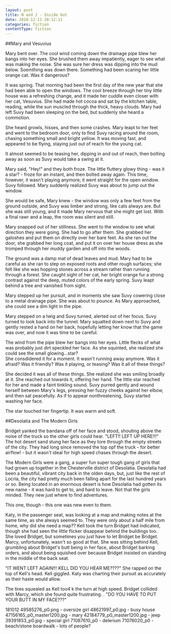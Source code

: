 ```yaml
---
layout: post
title: N and J - Inside Out
date: 2018-12-11 20:12:11
categories: fiction
contentType: fiction
---
```


##Mary and Vesuvius

Mary bent over.  The cool wind coming down the drainage pipe blew her bangs into her eyes.  She brushed them away impatiently, eager to see what was making the noise.   She was sure her dress was dipping into the mud below.  Soemthing was down there.  Something had been scaring her little orange cat.  Was it dangerous?  

It was spring.  That morning had been the first day of the new year that she had been able to open the windows.  The cool breeze through her tiny little house was a refreshing change, and it made her cuddle even closer with her cat, Vesuvius.  She had made hot cocoa and sat by the kitchen table, reading, while the sun muscled through the thick, heavy clouds.  Mary had left Suvy had been sleeping on the bed, but suddenly she heard a commotion.  

She heard growls, hisses, and then some crashes.  Mary leapt to her feet and went to the bedroom door, only to find Suvy racing around the room, chasing something small and bright yellow.  It was moving fast, and appeared to be flying, staying just out of reach for the young cat.  

It almost seemed to be teasing her, dipping in and out of reach, then bolting away as soon as Suvy would take a swing at it.

Mary said, "Hey!" and they both froze.  The little fluttery glowy thing - was it a star? - froze for an instant, and then bolted away again.  This time, however, it wasn't playing anymore; it went straight for the open window.  Suvy followed.  Mary suddenly realized Suvy was about to jump out the window.

She would be safe, Mary knew - the window was only a few feet from the ground outside, and Suvy was limber and strong, like cats always are.  But she was still young, and it made Mary nervous that she might get lost.  With a final rawr and a leap, the room was silent and still.  

Mary snapped out of her stillness.  She went to the window to see what direction they were going.  She had to go after them.  She grabbed her galoshes and put them on directly over her bare feet.  As she ran out the door, she grabbed her long coat, and put it on over her house dress as she tromped through her muddy garden and off into the woods.  

The ground was a damp mat of dead leaves and mud.  Mary had to be careful as she ran to step on exposed roots and other rough surfaces; she felt like she was hopping stones across a stream rather than running through a forest.  She caught sight of her cat, her bright orange fur a strong contrast against the deep, muted colors of the early spring.  Suvy leapt behind a tree and vanished from sight.  

Mary stepped up her pursuit, and in moments she saw Suvy cowering close to a metal drainage pipe.  She was about to pounce.  As Mary approached, she could see a dim light in the pipe.  

Mary stepped on a twig and Suvy turned, alerted out of her focus.  Suvy turned to look back into the tunnel.  Mary squatted down next to Suvy and gently rested a hand on her back, hopefully letting her know that the game was over, and now it was time to be careful.  

The wind from the pipe blew her bangs into her eyes.  Little flecks of what was probably just dirt speckled her face.  As she squinted, she realized she could see the small glowing...star?  
She consdidered it for a moment.  It wasn't running away anymore.  Was it afraid?  Was it friendly?  Was it playing, or teasing?  Was it all of these things?

She decided it was all of these things.  She realized she was smiling broadly at it.  She reached out towards it, offering her hand.  The little star reached for her and made a faint tinkling sound.  Suvy purred gently and wound herself between Mary's legs, pressing her fuzzy cheeks against her elbow, and then sat peacefully.  As if to appear nonthreatening, Suvy started washing her face.  

The star touched her fingertip.  It was warm and soft.  

##Desolatia and The Modern Girls

Bridget yanked the bandana off of her face and stood, shouting above the noise of the truck so the other girls could hear.  "LEFT!!  LEFT UP HERE!!!"  The hot desert sand stung her face as they tore through the empty streets of the city.  They had long since removed the top opf the truck - for better airflow! - but it wasn't ideal for high speed chases through the desert.

The Modern Girls were a gang, a super fun super tough gang of girls that had grown up together in the Chesterville district of Desolatia.  Desolatia had been a beautiful, vibrant city back in the olden days, but, just like the rest of Locria, the city had pretty much been falling apart for the last hundred years or so.  Being located in an enormous desert is how Desolatia had gotten its new name - it was hard to get to, and hard to leave.  Not that the girls minded.  They new just where to find adventures.

This one, though - this one was new even to them.

Katy, in the passenger seat, was looking at a map and making notes at the same time, as she always seemed to.  They were only about a half mile from home, why did she need a map??  Kell took the turn Bridget had indicated, though she had seen the little flicker disappear behind the buildings too.  She loved Bridget, but sometimes you just have to let Bridget be Bridget.  Marcy, unfortunately, wasn't so good at that.  She was sitting behind Kell, grumbling about Bridget's butt being in her face, about Bridget barking orders, and about being squished over because Bridget insisted on standing in the middle of the back seat.  

"IT WENT LEFT AGAIN!!!  KELL DID YOU HEAR ME????"  She rapped on the top of Kell's head.  Kell giggled.  Katy was charting their pursuit as accurately as their haste would allow.  

The tires squealed as Kell too4 k the turn at high speed.  Bridget collided with Marcy, which she found quite frustrating.  .  "DO YOU HAVE TO PUT YOUR BUTT IN MY FACE???"



181012
49585276_p0.png - oversize girl
48621997_p0.jpg - busy house
47156165_p0_master1200.jpg - mary
42184779_p0_master1200.jpg - jeep
39391853_p0.jpg - special girl
71087610_p0 - delerium
71076020_p0 - beach/stone boardwalk - lots of people?
